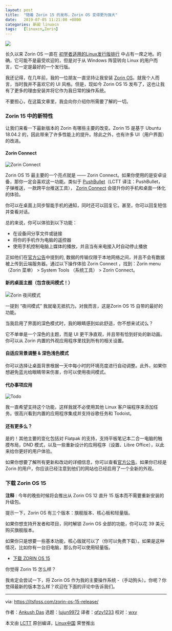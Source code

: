 ```yaml
---
layout: post
title:	"随着 Zorin 15 的发布，Zorin OS 变得更为强大"
date:	2019-07-05 11:21:00 +0800 
categories:	新闻 linuxcn 
tags:	[linuxcn,Zorin]
---
```



![](/Asserts/Images//attachment/album/201907/05/112128zmz2n2csi6h7y6s2.png)


长久以来 Zorin OS 一直在 [初学者适用的Linux发行版排行](https://itsfoss.com/best-linux-beginners/) 中占有一席之地。的确，它可能不是最受欢迎的，但是对于从 Windows 阵营转向 Linux 的用户而言，它一定是最好的一个发行版。


我还记得，在几年前，我的一位朋友一直坚持让我安装 [Zorin OS](https://zorinos.com/)。就我个人而言，当时我并不喜欢它的 UI 风格。但是，现如今 Zorin OS 15 发布了，这也让我有了更多的理由安装并将它作为我日常的操作系统。


不要担心，在这篇文章里，我会向你介绍你所需要了解的一切。


### Zorin 15 中的新特性


让我们来看一下最新版本的 Zorin 有哪些主要的改变。Zorin 15 是基于 Ubuntu 18.04.2 的，因此带来了许多性能上的提升。除此之外，也有许多 UI（用户界面）的改进。


#### Zorin Connect


![Zorin Connect](/Asserts/Images//attachment/album/201907/05/112142axwz3mu8s38qax58.jpg)


Zorin OS 15 最主要的一个亮点就是 —— Zorin Connect。如果你使用的是安卓设备，那你一定会喜欢这一功能。类似于 [PushBullet](https://www.pushbullet.com/)（LCTT 译注：PushBullet，子弹推送，一款跨平台推送工具）， [Zorin Connect](https://play.google.com/store/apps/details?id=com.zorinos.zorin_connect&hl=en_IN) 会提升你的手机和桌面一体化的体验。


你可以在桌面上同步智能手机的通知，同时还可以回复它。甚至，你可以回复短信并查看对话。


总的来说，你可以体验到以下功能：


* 在设备间分享文件或链接
* 将你的手机作为电脑的遥控器
* 使用手机控制电脑上媒体的播放，并且当有来电接入时自动停止播放


正如他们在[官方公告](https://zoringroup.com/blog/2019/06/05/zorin-os-15-is-here-faster-easier-more-connected/)中提到的, 数据的传输仅限于本地网络之间，并且不会有数据被上传到云端服务器。通过以下操作体验 Zorin Connect ，找到：Zorin menu （Zorin 菜单） > System Tools （系统工具） > Zorin Connect。


#### 新的桌面主题（包含夜间模式！）


![Zorin 夜间模式](/Asserts/Images//attachment/album/201907/05/112144rvnbnylf6ivq6vnn.jpg)


一提到 “夜间模式” 我就毫无抵抗力。对我而言，这是Zorin OS 15 自带的最好的功能。 


当我启用了界面的深色模式时，我的眼睛感到如此舒适，你不想来试试么？


它不单单是一个深色的主题，而是 UI 更干净直观，并且带有恰到好处的新动画。你可以从 Zorin 内置的外观应用程序里找到所有的相关设置。


#### 自适应背景调整 & 深色浅色模式


你可以选择让桌面背景根据一天中每小时的环境亮度进行自动调整。此外，如果你想避免蓝光给眼睛带来伤害，你可以使用夜间模式。


#### 代办事项应用


![Todo](/Asserts/Images//attachment/album/201907/05/112146q83fjlon5fb0fb73.jpg)


我一直希望支持这个功能，这样我就不必使用其他 Linux 客户端程序来添加任务。很高兴看到内置的应用程序集成并支持谷歌任务和 Todoist。


#### 还有更多么？


是的！其他主要的变化包括对 Flatpak 的支持，支持平板笔记本二合一电脑的触摸布局，DND 模式，以及一些重新设计的应用程序（设置、Libre Office），以此来给你更好的用户体验。


如果你想要了解所有更新和改动的详细信息，你可以查看[官方公告](https://zoringroup.com/blog/2019/06/05/zorin-os-15-is-here-faster-easier-more-connected/)。如果你已经是 Zorin 的用户，你应该已经注意到他们的网站也已经启用了一个全新的外观。


### 下载 Zorin OS 15


**注释** : 今年的晚些时候将会推出从 Zorin OS 12 直升 15 版本而不需要重新安装的升级包。


提示一下，Zorin OS 有三个版本：旗舰版本、核心板和轻量版。


如果你想支持开发者和项目，同时解锁 Zorin OS 全部的功能，你可以花 39 美元购买旗舰版本。


如果你只是想要一些基本功能，核心版就可以了（你可以免费下载）。如果是这种情况，比如你有一台旧电脑，那么你可以使用轻量版。


* [下载 ZORIN OS 15](https://zorinos.com/download/)


你觉得 Zorin 15 怎么样？


我肯定会尝试一下，将 Zorin OS 作为我的主要操作系统 -（手动狗头）。你呢？你觉得最新的版本怎么样？欢迎在下面的评论中告诉我们。




---


via: <https://itsfoss.com/zorin-os-15-release/>


作者：[Ankush Das](https://itsfoss.com/author/ankush/) 选题：[lujun9972](https://github.com/lujun9972) 译者：[qfzy1233](https://github.com/qfzy1233) 校对：[wxy](https://github.com/wxy)


本文由 [LCTT](https://github.com/LCTT/TranslateProject) 原创编译，[Linux中国](https://linux.cn/) 荣誉推出
